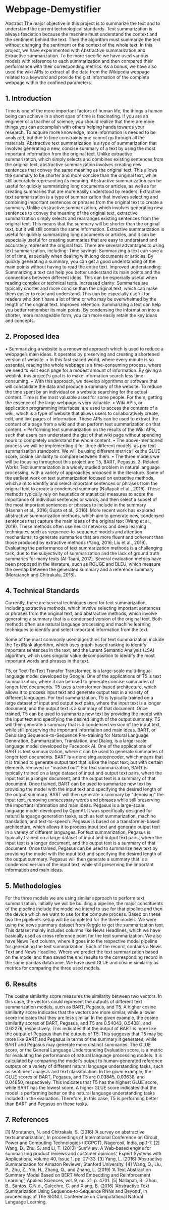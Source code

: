 # Webpage-Demystifier

Abstract
The major objective in this project is to summarize the text and to understand the current technological standards. Text summarization is always fasciation because the machine must understand the context and the sentiment behind the text. Then the algorithm must summarize the text without changing the sentiment or the context of the whole text. In this project, we have experimented with Abstractive summarization and Extractive summarization. To be more specific we have used various models with reference to each summarization and then compared their performance with their corresponding metrics. As a bonus, we have also used the wiki APIs to extract all the data from the Wikipedia webpage related to a keyword and provide the gist information of the complete webpage within the confined parameters.

## 1.	Introduction
Time is one of the more important factors of human life, the things a human being can achieve in a short span of time is fascinating.  If you are an engineer or a teacher of science, you should realize that there are more things you can accomplish with others helping hands towards your research. To acquire more knowledge, more information is needed to be analyzed, but due to time constraints one cannot go through all the materials.
Abstractive text summarization is a type of summarization that involves generating a new, concise summary of a text by using the most important information from the original text. Unlike extractive summarization, which simply selects and combines existing sentences from the original text, abstractive summarization involves creating new sentences that convey the same meaning as the original text. This allows the summary to be shorter and more concise than the original text, while still accurately representing its meaning. Abstractive summarization can be useful for quickly summarizing long documents or articles, as well as for creating summaries that are more easily understood by readers.
Extractive text summarization is a type of summarization that involves selecting and combining important sentences or phrases from the original text to create a summary. Unlike abstractive summarization, which involves generating new sentences to convey the meaning of the original text, extractive summarization simply selects and rearranges existing sentences from the original text. This means that the summary will be shorter than the original text, but it will still contain the same information. Extractive summarization is useful for quickly summarizing long documents or articles, and it can be especially useful for creating summaries that are easy to understand and accurately represent the original text.
There are several advantages to using text summarization, including:
Time savings: Summarizing a text can save a lot of time, especially when dealing with long documents or articles. By quickly generating a summary, you can get a good understanding of the main points without having to read the entire text.
Improved understanding: Summarizing a text can help you better understand its main points and the connections between different ideas. This can be especially useful when reading complex or technical texts.
Increased clarity: Summaries are typically shorter and more concise than the original text, which can make them easier to read and understand. This can be especially useful for readers who don't have a lot of time or who may be overwhelmed by the length of the original text.
Improved retention: Summarizing a text can help you better remember its main points. By condensing the information into a shorter, more manageable form, you can more easily retain the key ideas and concepts.



## 2.	Proposed Idea
•	Summarizing a website is a renowned approach which is used to reduce a webpage’s main ideas. It operates by preserving and creating a shortened version of website. 
•	In this fast-paced world, where every minute is so essential, reading the whole webpage is a time-consuming process, where we need to visit each page for a modest amount of information. By giving a weblink, this project's goal is to make information search less time-consuming. 
•	With this approach, we develop algorithms or software that will consolidate the data and produce a summary of the website. To reduce the time spent by an individual on a website searching for the actual content. Time is the most valuable asset for some people. For them, getting the essence of the large webpage is very valuable. 
•	Wiki APIs, or application programming interfaces, are used to access the contents of a wiki, which is a type of website that allows users to collaboratively create, edit, and link pages of information. These APIs can be used to extract the content of a page from a wiki and then perform text summarization on that content.
•	Performing text summarization on the results of the Wiki APIs, such that users can understand the gist of that wiki page without spending hours to completely understand the whole content. 
•	The above-mentioned process we will be implementing it for three different models, as per text summarization standpoint. We will be using different metrics like the GLUE score, cosine similarity to compare between them.
•	The three models we will be focusing throughout this project are T5, BART, Pegasus.
3.	Related Works
Text summarization is a widely studied problem in natural language processing, with a variety of approaches proposed in the literature. Some of the earliest work on text summarization focused on extractive methods, which aim to identify and select important sentences or phrases from the original text to create a condensed summary (Nallapati et al., 2016). These methods typically rely on heuristics or statistical measures to score the importance of individual sentences or words, and then select a subset of the most important sentences or phrases to include in the summary (Hannan et al., 2016; Gupta et al., 2016).
More recent work has explored abstractive summarization methods, which aim to generate new, condensed sentences that capture the main ideas of the original text (Wang et al., 2019). These methods often use neural networks and deep learning techniques, such as sequence-to-sequence models and attention mechanisms, to generate summaries that are more fluent and coherent than those produced by extractive methods (Yang, 2016; Liu et al., 2019).
Evaluating the performance of text summarization methods is a challenging task, due to the subjectivity of summarization and the lack of ground truth summaries for many texts (Al-Taani, 2017). Several evaluation metrics have been proposed in the literature, such as ROUGE and BLEU, which measure the overlap between the generated summary and a reference summary (Moratanch and Chitrakala, 2016).

## 4.	Technical Standards
Currently, there are several techniques used for text summarization, including extractive methods, which involve selecting important sentences or phrases from the original text, and abstractive methods, which involve generating a summary that is a condensed version of the original text. Both methods often use natural language processing and machine learning techniques to identify and select important information from the text.

Some of the most commonly used algorithms for text summarization include the TextRank algorithm, which uses graph-based ranking to identify important sentences in the text, and the Latent Semantic Analysis (LSA) algorithm, which uses singular value decomposition to identify the most important words and phrases in the text.

T5, or Text-To-Text Transfer Transformer, is a large-scale multi-lingual language model developed by Google. One of the applications of T5 is text summarization, where it can be used to generate concise summaries of longer text documents. T5 uses a transformer-based architecture, which allows it to process input text and generate output text in a variety of different languages. For text summarization, T5 is typically trained on a large dataset of input and output text pairs, where the input text is a longer document, and the output text is a summary of that document. Once trained, T5 can be used to summarize new text by providing the model with the input text and specifying the desired length of the output summary. T5 will then generate a summary that is a condensed version of the input text, while still preserving the important information and main ideas.
BART, or Denoising Sequence-to-Sequence Pre-training for Natural Language Generation, Summarization, Translation, and Dialog, is a large-scale language model developed by Facebook AI. One of the applications of BART is text summarization, where it can be used to generate summaries of longer text documents. BART is a denoising autoencoder, which means that it is trained to generate output text that is like the input text, but with certain elements removed or "masked out". For text summarization, BART is typically trained on a large dataset of input and output text pairs, where the input text is a longer document, and the output text is a summary of that document. Once trained, BART can be used to summarize new text by providing the model with the input text and specifying the desired length of the output summary. BART will then generate a summary by "denoising" the input text, removing unnecessary words and phrases while still preserving the important information and main ideas.
Pegasus is a large-scale language model developed by OpenAI. It was specifically designed for natural language generation tasks, such as text summarization, machine translation, and text-to-speech. Pegasus is based on a transformer-based architecture, which allows it to process input text and generate output text in a variety of different languages. For text summarization, Pegasus is typically trained on a large dataset of input and output text pairs, where the input text is a longer document, and the output text is a summary of that document. Once trained, Pegasus can be used to summarize new text by providing the model with the input text and specifying the desired length of the output summary. Pegasus will then generate a summary that is a condensed version of the input text, while still preserving the important information and main ideas.
## 5.	Methodologies
For the three models we are using similar approach to perform text summarization. Initially we will be building a pipeline, the major constituents of the pipeline include the model we intend to use for that pipeline and then the device which we want to use for the compute process. Based on these two the pipeline’s setup will be completed for the three models. 
We were using the news summary dataset from Kaggle to get the summarization text. This dataset mainly includes columns like News Headlines, which we have basically used as cross reference point for the text summarization. We also have News Text column, where it goes into the respective model pipeline for generating the text summarization.
Each of the record, contains a News Text and News Headline. Where we predict the text summarization based on the model and then saved the end results to the corresponding record in the same pandas dataframe. We have used GLUE and cosine similarity as metrics for comparing the three used models. 
## 6.	Results
The cosine similarity score measures the similarity between two vectors. In this case, the vectors could represent the outputs of different text summarization models, such as BART, Pegasus, and T5.  A higher cosine similarity score indicates that the vectors are more similar, while a lower score indicates that they are less similar. In the given example, the cosine similarity scores of BART, Pegasus, and T5 are 0.54043, 0.54381, and 0.62276, respectively.  This indicates that the output of BART is more like the output of Pegasus than the outputs of T5. This suggests that T5 may be more like BART and Pegasus in terms of the summary it generates, while BART and Pegasus may generate more distinct summaries.
The GLUE score, or the General Language Understanding Evaluation score, is a metric for evaluating the performance of natural language processing models. It is calculated by comparing the model's output to human-generated reference outputs on a variety of different natural language understanding tasks, such as sentiment analysis and text classification. In the given example, the GLUE scores of BART, Pegasus, and T5 are 0.03845, 0.03638, and 0.04850, respectively. This indicates that T5 has the highest GLUE score, while BART has the lowest score. A higher GLUE score indicates that the model is performing better on the natural language understanding tasks included in the evaluation. Therefore, in this case, T5 is performing better than BART and Pegasus on these tasks.

## 7.	References

[1] Moratanch, N. and Chitrakala, S. (2016) ‘A survey on abstractive textsummarization’, In proceedings of International Conference on Circuit, Power and Computing Technologies (ICCPCT), Nagercoil, India, pp.1-7.
[2] Wang, D., Zhu, S. and Li, T. (2013) ‘SumView: A Web-based engine for summarizing product reviews and customer opinions’, Expert Systems with Applications, Volume 40, Issue 1, pp. 27-33.
[3] Yang, L. (2016) ‘Abstractive Summarization for Amazon Reviews’, Stanford University.
[4] Wang, Q., Liu, P., Zhu, Z., Yin, H., Zhang, Q., and Zhang, L. (2019) ‘A Text Abstraction Summary Model Based on BERT Word Embedding and Reinforcement Learning’, Applied Sciences, vol. 9, no. 21, p. 4701.
[5] Nallapati, R., Zhou, B., Santos, C.N.d., Gulcehre, C. and Xiang, B. (2016) ‘Abstractive Text Summarization Using Sequence-to-Sequence RNNs and Beyond’, In proceedings of The SIGNLL Conference on Computational Natural Language Learning.
